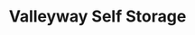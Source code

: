 ---
title: "Valleyway Self Storage"
url: /spokane-valley/valleyway-self-storage/
shop: storage rental
---
